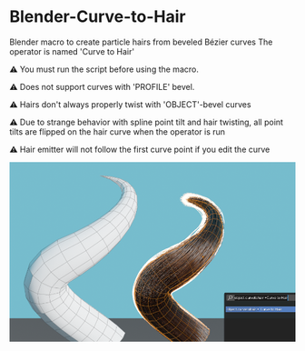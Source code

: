 # Blender-Curve-to-Hair
Blender macro to create particle hairs from beveled Bézier curves
The operator is named 'Curve to Hair'

⚠️ You must run the script before using the macro. 

⚠️ Does not support curves with 'PROFILE' bevel.

⚠️ Hairs don't always properly twist with 'OBJECT'-bevel curves

⚠️ Due to strange behavior with spline point tilt and hair twisting, all point tilts are flipped on the hair curve when the operator is run 

⚠️ Hair emitter will not follow the first curve point if you edit the curve

![screenshot](screenshot.png)
